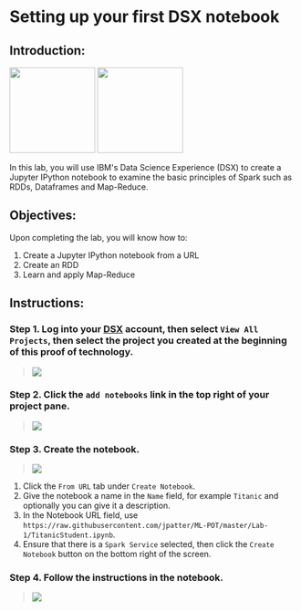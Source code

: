 # Setting up your first DSX notebook

## Introduction:

[<img src="https://raw.githubusercontent.com/Davin-IBM/Proof-of-Technology/master/DSX/images/DSX.png" height="150"/>](http://datascience.ibm.com/) [<img src="https://raw.githubusercontent.com/Davin-IBM/Proof-of-Technology/master/DSX/images/jupyter.png" height="150"/>](http://jupyter.org/index.html)

In this lab, you will use IBM's Data Science Experience (DSX) to create a Jupyter IPython notebook to examine the basic principles of Spark such as RDDs, Dataframes and Map-Reduce.

## Objectives:

Upon completing the lab, you will know how to:

1. Create a Jupyter IPython notebook from a URL
1. Create an RDD
1. Learn and apply Map-Reduce 

## Instructions:

### Step 1.  Log into your [DSX](http://datascience.ibm.com/) account, then select `View All Projects`, then select the project you created at the beginning of this proof of technology.

> <img src="https://raw.githubusercontent.com/jpatter/Proof-of-Technology/master/DSX/Lab-1/images/DSX-open-project.png"/>

### Step 2.  Click the `add notebooks` link in the top right of your project pane.

> <img src="https://raw.githubusercontent.com/Davin-IBM/Proof-of-Technology/master/DSX/Lab-1/images/DSX-add-notebook.png"/>

### Step 3.  Create the notebook.

> <img src="https://github.com/jpatter/ML-POT/blob/master/Lab-1/images/DSX-ML-CreateNotebook.PNG"/>

1. Click the `From URL` tab under `Create Notebook`.
1. Give the notebook a name in the `Name` field, for example `Titanic` and optionally you can give it a description.
1. In the Notebook URL field, use `https://raw.githubusercontent.com/jpatter/ML-POT/master/Lab-1/TitanicStudent.ipynb`.
1. Ensure that there is a `Spark Service` selected, then click the `Create Notebook` button on the bottom right of the screen.

### Step 4.  Follow the instructions in the notebook.

> <img src="https://github.com/jpatter/ML-POT/blob/master/Lab-1/images/DSX-ML-Lab-1.PNG"/>
